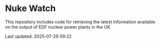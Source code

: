 # Nuke Watch

This repository includes code for retrieving the latest information available on the output of EDF nuclear power plants in the UK.

Last updated: 2025-07-29 09:22